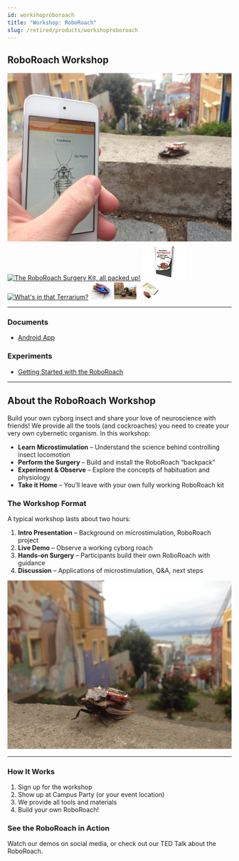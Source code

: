 ```yaml
---
id: workshoproboroach
title: "Workshop: RoboRoach"
slug: /retired/products/workshoproboroach
---
```


## RoboRoach Workshop

[![RoboRoach & iPod Beta Testing](./img/roboroachgoright.jpg)](./img/roboroachgoright.jpg)
[![The RoboRoach Surgery Kit, all packed up!](./img/roboroach_surgerykit_bundle.jpg)](./img/roboroach_surgerykit_bundle.jpg)
[![RoboRoach Box small](./img/roboroach_box_small.jpg)](./img/roboroach_box.jpg)
[![What's in that Terrarium?](./img/roboroach_surgerykit_bundle_whatsinside_small.jpg)](./img/roboroach_surgerykit_bundle_whatsinside.jpg)
[![The RoboRoach gets connected!](./img/roboroach-connectionlights_sm.jpg)](./img/roboroach-connectionlights.jpg)
[![The RoboRoach goes for a stroll in Valparaiso](./img/roboroachinvalpo_sm.jpg)](./img/roboroachinvalpo.jpg)
[![The RoboRoach iPod](./img/roboroach_ipod_sm.jpg)](./img/roboroach_ipod.jpg)

---

### Documents

- [Android App](./files/RoboRoach.apk)

### Experiments

- [Getting Started with the RoboRoach](../Experiments/roboroachsurgery.md)

---

## About the RoboRoach Workshop

Build your own cyborg insect and share your love of neuroscience with friends!
We provide all the tools (and cockroaches) you need to create your very own
cybernetic organism. In this workshop:

- **Learn Microstimulation** – Understand the science behind controlling insect locomotion
- **Perform the Surgery** – Build and install the RoboRoach “backpack”
- **Experiment & Observe** – Explore the concepts of habituation and physiology
- **Take it Home** – You’ll leave with your own fully working RoboRoach kit

### The Workshop Format

A typical workshop lasts about two hours:

1. **Intro Presentation** – Background on microstimulation, RoboRoach project
2. **Live Demo** – Observe a working cyborg roach
3. **Hands-on Surgery** – Participants build their own RoboRoach with guidance
4. **Discussion** – Applications of microstimulation, Q&A, next steps

![RoboRoach Main](./img/roboroach.jpg)

---

### How It Works

1. Sign up for the workshop
2. Show up at Campus Party (or your event location)
3. We provide all tools and materials
4. Build your own RoboRoach!

### See the RoboRoach in Action

Watch our demos on social media, or check out our TED Talk about the RoboRoach.


